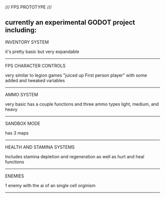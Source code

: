 /// FPS PROTOTYPE ///

currently an experimental GODOT project including:
------------
INVENTORY SYSTEM

it's pretty basic but very expandable

------------
FPS CHARACTER CONTROLS

very similar to legion games "juiced up First person player" with some added and tweaked variables

------------
AMMO SYSTEM 

very basic has a couple functions and three ammo types light, medium, and heavy

------------
SANDBOX MODE

has 3 maps

------------
HEALTH AND STAMINA SYSTEMS

Includes stamina depletion and regeneration as well as hurt and heal functions

------------
ENEMIES

1 enemy with the ai of an single cell orginism 

------------
